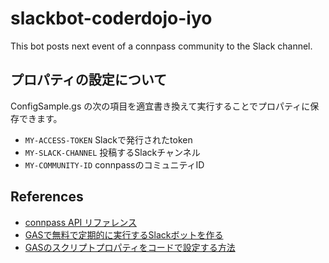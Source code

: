 # slackbot-coderdojo-iyo
This bot posts next event of a connpass community to the Slack channel.

## プロパティの設定について
ConfigSample.gs の次の項目を適宜書き換えて実行することでプロパティに保存できます。

- `MY-ACCESS-TOKEN`   Slackで発行されたtoken
- `MY-SLACK-CHANNEL`  投稿するSlackチャンネル
- `MY-COMMUNITY-ID`   connpassのコミュニティID

## References
- [connpass API リファレンス](https://connpass.com/about/api/)
- [GASで無料で定期的に実行するSlackボットを作る](https://bioid.hatenablog.jp/entry/2020/04/09/221644)
- [GASのスクリプトプロパティをコードで設定する方法](https://auto-worker.com/blog/?p=2365)
